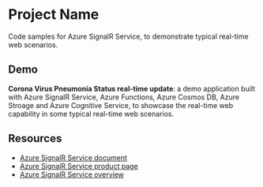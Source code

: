 # Project Name

Code samples for Azure SignalR Service, to demonstrate typical real-time web scenarios.

## Demo

**Corona Virus Pneumonia Status real-time update**: a demo application built with Azure SignalR Service, Azure Functions, Azure Cosmos DB, Azure Stroage and Azure Cognitive Service, to showcase the real-time web capability in some typical real-time web scenarios.

## Resources

- [Azure SignalR Service document](https://aka.ms/signalr_service_doc)
- [Azure SignalR Service product page](https://azure.microsoft.com/services/signalr-service/)
- [Azure SignalR Service overview](https://dotnet.microsoft.com/apps/aspnet/signalr/service)
